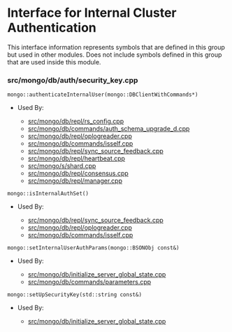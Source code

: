 
# Interface for Internal Cluster Authentication
This interface information represents symbols that are defined in this group but used in other modules.  Does not include symbols defined in this group that are used inside this module.

### src/mongo/db/auth/security\_key.cpp

<div></div>

    mongo::authenticateInternalUser(mongo::DBClientWithCommands*)

- Used By:

    - [src/mongo/db/repl/rs\_config.cpp](../../../../replication/replica\_set\_configuration)
    - [src/mongo/db/commands/auth\_schema\_upgrade\_d.cpp](../../../../security/authorization)
    - [src/mongo/db/repl/oplogreader.cpp](../../../../replication/data\_sync)
    - [src/mongo/db/commands/isself.cpp](../../../../query\_and\_operation\_handling/database\_commands)
    - [src/mongo/db/repl/sync\_source\_feedback.cpp](../../../../replication/data\_sync)
    - [src/mongo/db/repl/heartbeat.cpp](../../../../replication/replica\_set\_state)
    - [src/mongo/s/shard.cpp](../../../../sharding/shard\_abstraction)
    - [src/mongo/db/repl/consensus.cpp](../../../../replication/consensus)
    - [src/mongo/db/repl/manager.cpp](../../../../replication/replica\_set\_state)

<div></div>

    mongo::isInternalAuthSet()

- Used By:

    - [src/mongo/db/repl/sync\_source\_feedback.cpp](../../../../replication/data\_sync)
    - [src/mongo/db/repl/oplogreader.cpp](../../../../replication/data\_sync)
    - [src/mongo/db/commands/isself.cpp](../../../../query\_and\_operation\_handling/database\_commands)

<div></div>

    mongo::setInternalUserAuthParams(mongo::BSONObj const&)

- Used By:

    - [src/mongo/db/initialize\_server\_global\_state.cpp](../../../../process\_management/startup\_initialization)
    - [src/mongo/db/commands/parameters.cpp](../../../../query\_and\_operation\_handling/database\_commands)

<div></div>

    mongo::setUpSecurityKey(std::string const&)

- Used By:

    - [src/mongo/db/initialize\_server\_global\_state.cpp](../../../../process\_management/startup\_initialization)
